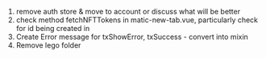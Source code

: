 1. remove auth store & move to account or discuss what will be better
2. check method fetchNFTTokens in matic-new-tab.vue, particularly check for id being created in 
3. Create Error message for txShowError, txSuccess - convert into mixin
4. Remove lego folder
